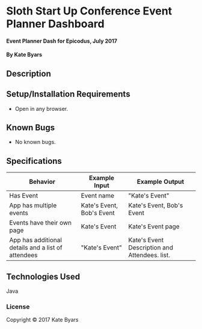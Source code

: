 

# Sloth Start Up Conference Event Planner Dashboard

#### Event Planner Dash for Epicodus, July 2017

#### By Kate Byars

## Description


## Setup/Installation Requirements

* Open in any browser.

## Known Bugs

* No known bugs.

## Specifications

| Behavior      | Example Input         | Example Output        |
| ------------- | ------------- | ------------- |
| Has Event | Event name  |  "Kate's Event"  |
| App has multiple events | Kate's Event, Bob's Event   | Kate's Event, Bob's Event  |
| Events have their own page | Kate's Event  | Kate's Event page |
| App has additional details and a list of attendees | "Kate's Event"  |  Kate's Event Description and Attendees. list.  |

## Technologies Used

Java

### License

Copyright &copy; 2017 Kate Byars
